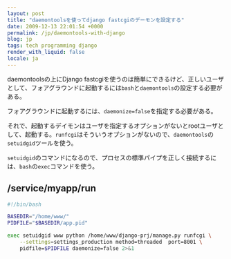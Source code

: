 ```yaml
---
layout: post
title: "daemontoolsを使ってdjango fastcgiのデーモンを設定する"
date: 2009-12-13 22:01:54 +0000
permalink: /jp/daemontools-with-django
blog: jp
tags: tech programming django
render_with_liquid: false
locale: ja
---
```


daemontoolsの上にDjango fastcgiを使うのは簡単にできるけど、正しいユーザとして、フォアグラウンドに起動するには`bash`と`daemontools`の設定する必要がある。

フォアグラウンドに起動するには、`daemonize=false`を指定する必要がある。

それで、起動するデイモンはユーザを指定するオプションがないとrootユーザとして、起動する。`runfcgi`はそういうオプションがないので、`daemontools`の`setuidgid`ツールを使う。

`setuidgid`のコマンドになるので、プロセスの標準パイプを正しく接続するには、`bash`の`exec`コマンドを使う。

## /service/myapp/run

```bash
#!/bin/bash

BASEDIR="/home/www/"
PIDFILE="$BASEDIR/app.pid"

exec setuidgid www python /home/www/django-prj/manage.py runfcgi \
    --settings=settings_production method=threaded  port=8001 \
    pidfile=$PIDFILE daemonize=false 2>&1
```
